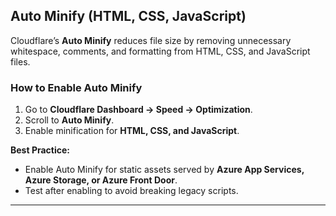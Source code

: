 
## **Auto Minify (HTML, CSS, JavaScript)**
Cloudflare’s **Auto Minify** reduces file size by removing unnecessary whitespace, comments, and formatting from HTML, CSS, and JavaScript files.

### **How to Enable Auto Minify**
1. Go to **Cloudflare Dashboard → Speed → Optimization**.
2. Scroll to **Auto Minify**.
3. Enable minification for **HTML, CSS, and JavaScript**.

**Best Practice:**
- Enable Auto Minify for static assets served by **Azure App Services, Azure Storage, or Azure Front Door**.
- Test after enabling to avoid breaking legacy scripts.

---
